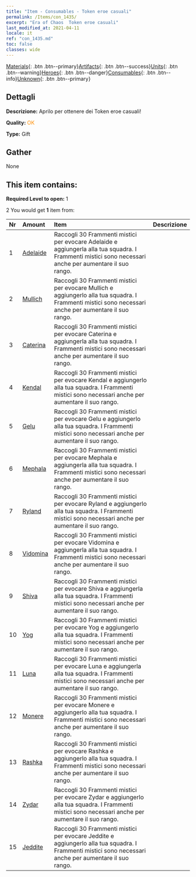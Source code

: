 ```yaml
---
title: "Item - Consumables - Token eroe casuali"
permalink: /Items/con_1435/
excerpt: "Era of Chaos  Token eroe casuali"
last_modified_at: 2021-04-11
locale: it
ref: "con_1435.md"
toc: false
classes: wide
---
```

 [Materials](/it/Items/){: .btn .btn--primary}[Artifacts](/it/Items/Artifacts/){: .btn .btn--success}[Units](/it/Items/Units/){: .btn .btn--warning}[Heroes](/it/Items/Heroes/){: .btn .btn--danger}[Consumables](/it/Items/Consumables/){: .btn .btn--info}[Unknown](/it/Items/Unknown/){: .btn .btn--primary}

## Dettagli
 **Descrizione:** Aprilo per ottenere dei Token eroe casuali!

 **Quality:** <span style="color: #FF8C00">OK</span>

 **Type:** Gift

## Gather

  None

## This item contains:

 **Required Level to open:** 1

 2 You would get **1** item  from:

  | Nr | Amount |     Item    | Descrizione |
  |:---|:-------|:------------|:-----------:|
  | 1 | [Adelaide](/it/Items/her_359/) | Raccogli 30 Frammenti mistici per evocare Adelaide e aggiungerla alla tua squadra. I Frammenti mistici sono necessari anche per aumentare il suo rango. | 
  | 2 | [Mullich](/it/Items/her_360/) | Raccogli 30 Frammenti mistici per evocare Mullich e aggiungerlo alla tua squadra. I Frammenti mistici sono necessari anche per aumentare il suo rango. | 
  | 3 | [Caterina](/it/Items/her_361/) | Raccogli 30 Frammenti mistici per evocare Caterina e aggiungerla alla tua squadra. I Frammenti mistici sono necessari anche per aumentare il suo rango. | 
  | 4 | [Kendal](/it/Items/her_363/) | Raccogli 30 Frammenti mistici per evocare Kendal e aggiungerlo alla tua squadra. I Frammenti mistici sono necessari anche per aumentare il suo rango. | 
  | 5 | [Gelu](/it/Items/her_366/) | Raccogli 30 Frammenti mistici per evocare Gelu e aggiungerlo alla tua squadra. I Frammenti mistici sono necessari anche per aumentare il suo rango. | 
  | 6 | [Mephala](/it/Items/her_367/) | Raccogli 30 Frammenti mistici per evocare Mephala e aggiungerla alla tua squadra. I Frammenti mistici sono necessari anche per aumentare il suo rango. | 
  | 7 | [Ryland](/it/Items/her_368/) | Raccogli 30 Frammenti mistici per evocare Ryland e aggiungerlo alla tua squadra. I Frammenti mistici sono necessari anche per aumentare il suo rango. | 
  | 8 | [Vidomina](/it/Items/her_372/) | Raccogli 30 Frammenti mistici per evocare Vidomina e aggiungerla alla tua squadra. I Frammenti mistici sono necessari anche per aumentare il suo rango. | 
  | 9 | [Shiva](/it/Items/her_376/) | Raccogli 30 Frammenti mistici per evocare Shiva e aggiungerla alla tua squadra. I Frammenti mistici sono necessari anche per aumentare il suo rango. | 
  | 10 | [Yog](/it/Items/her_377/) | Raccogli 30 Frammenti mistici per evocare Yog e aggiungerlo alla tua squadra. I Frammenti mistici sono necessari anche per aumentare il suo rango. | 
  | 11 | [Luna](/it/Items/her_378/) | Raccogli 30 Frammenti mistici per evocare Luna e aggiungerla alla tua squadra. I Frammenti mistici sono necessari anche per aumentare il suo rango. | 
  | 12 | [Monere](/it/Items/her_379/) | Raccogli 30 Frammenti mistici per evocare Monere e aggiungerlo alla tua squadra. I Frammenti mistici sono necessari anche per aumentare il suo rango. | 
  | 13 | [Rashka](/it/Items/her_384/) | Raccogli 30 Frammenti mistici per evocare Rashka e aggiungerlo alla tua squadra. I Frammenti mistici sono necessari anche per aumentare il suo rango. | 
  | 14 | [Zydar](/it/Items/her_385/) | Raccogli 30 Frammenti mistici per evocare Zydar e aggiungerlo alla tua squadra. I Frammenti mistici sono necessari anche per aumentare il suo rango. | 
  | 15 | [Jeddite](/it/Items/her_391/) | Raccogli 30 Frammenti mistici per evocare Jeddite e aggiungerlo alla tua squadra. I Frammenti mistici sono necessari anche per aumentare il suo rango. | 
